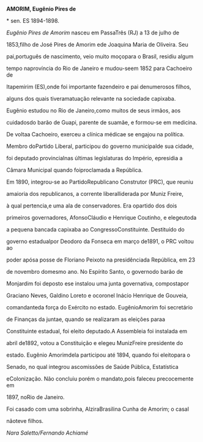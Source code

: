 **AMORIM, Eugênio Pires de**



\* sen. ES 1894-1898.



*Eugênio Pires de Amorim* nasceu em PassaTrês (RJ) a 13 de julho de

1853,filho de José Pires de Amorim ede Joaquina Maria de Oliveira. Seu

pai,português de nascimento, veio muito moçopara o Brasil, residiu algum

tempo naprovíncia do Rio de Janeiro e mudou-seem 1852 para Cachoeiro de

Itapemirim (ES),onde foi importante fazendeiro e pai denumerosos filhos,

alguns dos quais tiveramatuação relevante na sociedade capixaba.



Eugênio estudou no Rio de Janeiro,como muitos de seus irmãos, aos

cuidadosdo barão de Guapi, parente de suamãe, e formou-se em medicina.

De voltaa Cachoeiro, exerceu a clínica médicae se engajou na política.

Membro doPartido Liberal, participou do governo municipalde sua cidade,

foi deputado provincialnas últimas legislaturas do Império, epresidia a

Câmara Municipal quando foiproclamada a República.



Em 1890, integrou-se ao PartidoRepublicano Construtor (PRC), que reuniu

amaioria dos republicanos, a corrente liberalliderada por Muniz Freire,

à qual pertencia,e uma ala de conservadores. Era opartido dos dois

primeiros governadores, AfonsoCláudio e Henrique Coutinho, e elegeutoda

a pequena bancada capixaba ao CongressoConstituinte. Destituído do

governo estadualpor Deodoro da Fonseca em março de1891, o PRC voltou ao

poder apósa posse de Floriano Peixoto na presidênciada República, em 23

de novembro domesmo ano. No Espírito Santo, o governodo barão de

Monjardim foi deposto ese instalou uma junta governativa, compostapor

Graciano Neves, Galdino Loreto e ocoronel Inácio Henrique de Gouveia,

comandanteda força do Exército no estado. EugênioAmorim foi secretário

de Finanças da juntae, quando se realizaram as eleições paraa

Constituinte estadual, foi eleito deputado.A Assembleia foi instalada em

abril de1892, votou a Constituição e elegeu MunizFreire presidente do

estado. Eugênio Amorimdela participou até 1894, quando foi eleitopara o

Senado, no qual integrou ascomissões de Saúde Pública, Estatística

eColonização. Não concluiu porém o mandato,pois faleceu precocemente em

1897, noRio de Janeiro.



Foi casado com uma sobrinha, AlziraBrasilina Cunha de Amorim; o casal

nãoteve filhos.



*Nara Saletto/Fernando Achiamé*



